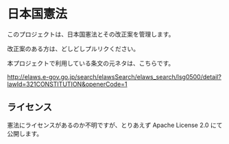 # 日本国憲法

このプロジェクトは、日本国憲法とその改正案を管理します。

改正案のある方は、どしどしプルリクください。

本プロジェクトで利用している条文の元ネタは、こちらです。

http://elaws.e-gov.go.jp/search/elawsSearch/elaws_search/lsg0500/detail?lawId=321CONSTITUTION&openerCode=1

## ライセンス

憲法にライセンスがあるのか不明ですが、とりあえず Apache License 2.0 にて公開します。
